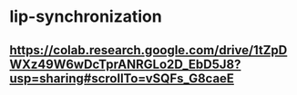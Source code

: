 ﻿# lip-synchronization
## https://colab.research.google.com/drive/1tZpDWXz49W6wDcTprANRGLo2D_EbD5J8?usp=sharing#scrollTo=vSQFs_G8caeE
